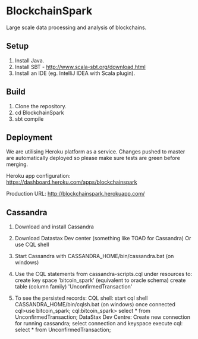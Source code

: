 # BlockchainSpark

Large scale data processing and analysis of blockchains.

## Setup

1. Install Java.
2. Install SBT - http://www.scala-sbt.org/download.html
3. Install an IDE (eg. IntelliJ IDEA with Scala plugin).

## Build

1. Clone the repository.
2. cd BlockchainSpark
3. sbt compile

## Deployment

We are utilising Heroku platform as a service. Changes pushed to master are automatically deployed so please make sure tests are green before merging.

Heroku app configuration: https://dashboard.heroku.com/apps/blockchainspark

Production URL: http://blockchainspark.herokuapp.com/

## Cassandra
1. Download and install Cassandra
2. Download Datastax Dev center (something like TOAD for Cassandra)
    Or use CQL shell
3. Start Cassandra with CASSANDRA_HOME/bin/cassandra.bat (on windows)

4. Use the CQL statements from cassandra-scripts.cql under resources to:
    create key space 'bitcoin_spark' (equivalent to oracle schema)
    create table (column family) 'UnconfirmedTransaction'
5. To see the persisted records:
    CQL shell:
        start cql shell CASSANDRA_HOME/bin/cqlsh.bat (on windows)
        once connected
        cql>use bitcoin_spark;
        cql:bitcoin_spark> select * from UnconfirmedTransaction;
    DataStax Dev Centre:
        Create new connection for running cassandra;
        select connection and keyspace
        execute cql: select * from UnconfirmedTransaction;
